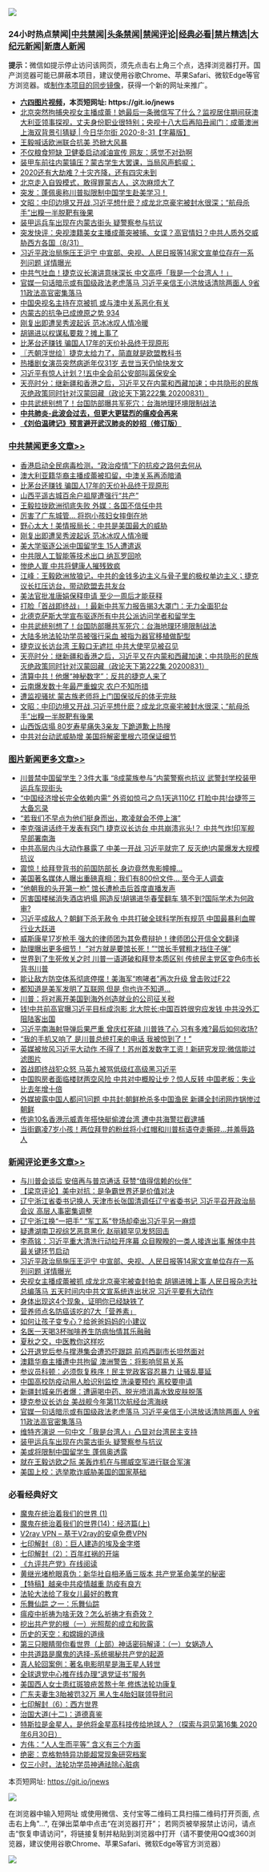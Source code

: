 ![](https://raw.githubusercontent.com/fqnews/bnews/master/64photo/fqnews-qr.jpg)

<div id="tt">
<h3>24小时热点禁闻|<a href="#%E4%B8%AD%E5%85%B1%E7%A6%81%E9%97%BB%E6%9B%B4%E5%A4%9A%E6%96%87%E7%AB%A0">中共禁闻</a>|<a href="#%E5%9B%BE%E7%89%87%E6%96%B0%E9%97%BB%E6%9B%B4%E5%A4%9A%E6%96%87%E7%AB%A0">头条禁闻</a>|<a href="#%E6%96%B0%E9%97%BB%E8%AF%84%E8%AE%BA%E6%9B%B4%E5%A4%9A%E6%96%87%E7%AB%A0">禁闻评论|<a href="#%E5%BF%85%E7%9C%8B%E7%BB%8F%E5%85%B8%E5%A5%BD%E6%96%87">经典必看|<a href="/video.md#%E7%A6%81%E7%89%87%E7%B2%BE%E9%80%89">禁片精选</a>|<a href="https://github.com/fqnews/djy/blob/master/gb/nf1351518.md#1">大纪元新闻</a>|<a href="https://github.com/fqnews/ntdtv/blob/master/gb/prog204.md#1">新唐人新闻</a></h3>
<div><b>提示：</b>微信如提示停止访问该网页，须先点击右上角三个点，选择浏览器打开。国产浏览器可能已屏蔽本项目，建议使用谷歌Chrome、苹果Safari、微软Edge等官方浏览器。或<a href="https://github.com/fqnews/bnews/blob/master/%E5%88%B6%E4%BD%9Cgit%E7%A6%81%E9%97%BB%E9%95%9C%E5%83%8F.md">制作本项目的同步镜像</a>，获得一个新的网址来推广。</div>
<ul>
<li><b><a href="http://d1.bdrive.tk/64.mp4" target="_blank">六四图片视频</a>，本页短网址: https://git.io/jnews</b></li>
<li><a href="/bannedvideo/20200901/1388904.md">北京突然拘捕央视女主播成蕾！她最后一条微信写了什么？监视居住期间获澳大利亚领事探视，丈夫身份职业很特别；央视十八大后再陷丑闻门：成蕾澳洲上海双背景引猜疑 | 今日华尔街 2020-8-31【字幕版】</a></li>
<li><a href="/ssgc/20200901/1389000.md">王毅喊话欧洲联合抗美 恐掀大风暴</a></li>
<li><a href="/cnnews/20200901/1389092.md">不仅粮食短缺 卫健委启动减油宣传 网友：感觉不对劲啊</a></li>
<li><a href="/taiwannews/20200901/1389235.md">装甲车前往内蒙镇压？蒙古学生大罢课，当局风声鹤唳；</a></li>
<li><a href="/comments/20200901/1388961.md">2020还有大劫难？十灾齐降，还有四灾未到</a></li>
<li><a href="/bannedvideo/20200901/1389196.md">北京走入自毁模式，敢得罪蒙古人，这次麻烦大了</a></li>
<li><a href="/cnnews/20200901/1388931.md">突发：蓬佩奥称川普拟限制中国学生赴美学习！</a></li>
<li><a href="/cbnews/20200901/1389040.md">文昭：中印边境又开战,习近平想什麽？成龙北京豪宅被封水很深；“航母杀手”出糗一半脱靶有後果</a></li>
<li><a href="/comments/20200901/1389128.md">装甲运兵车出现在内蒙古街头 疑警察参与抗议</a></li>
<li><a href="/bannedvideo/20200901/1388957.md">突发快评：央视澳籍美女主播成蕾突被捕、女谍？高官情妇？中共人质外交威胁西方各国（8/31）</a></li>
<li><a href="/comments/20200901/1389319.md">习近平政治局施压王沪宁 中宣部、央视、人民日报等14家文宣单位存在一系列问题 详情曝光</a></li>
<li><a href="/cnnews/hknews/20200901/1389175.md">中共气吐血！捷克议长演讲意味深长 中文高呼「我是一个台湾人！」</a></li>
<li><a href="/comments/20200901/1389193.md">官媒一句话暗示或有国级政法老虎落马 习近平亲信王小洪放话清除两面人 9省11政法高官密集落马</a></li>
<li><a href="/headline/20200901/1388896.md">中国央视名主持在京被抓 或与澳中关系恶化有关</a></li>
<li><a href="/bannedvideo/20200901/1388902.md">内蒙古的抗争已成燎原之势 934</a></li>
<li><a href="/cbnews/20200901/1389254.md">刚复出即遭吴秀波起诉 范冰冰叹人情冷暖</a></li>
<li><a href="/cnnews/20200901/1389052.md">胡锡进以权谋私要栽？摊上事了</a></li>
<li><a href="/cbnews/20200901/1389287.md">比茅台还赚钱 骗国人17年的天价补品终于现原形</a></li>
<li><a href="/ssgc/20200901/1388972.md">〖兲朝浮世绘〗捷克太给力了，简直就是欧盟教科书</a></li>
<li><a href="/yule/20200901/1389016.md">热播剧女演员突然病逝年仅31岁 去世当天仍愉快发文</a></li>
<li><a href="/comments/20200901/1389068.md">习近平有惊人计划？!五中全会前公安部叫嚣保安全</a></li>
<li><a href="/cbnews/20200901/1389098.md">天亮时分：继新疆和香港之后，习近平又在内蒙和西藏加速；中共隐形的民族灭绝政策同时针对汉蒙回藏（政论天下第222集 20200831）</a></li>
<li><a href="/cbnews/20200901/1389154.md">中共武统别想了！台国防部曝共军死穴：台海地理环境限制战法</a></li>
<li><b><a href="/comments/20200211/1275071.md" target="_blank">中共肺炎-此波会过去，但更大更猛烈的瘟疫会再来</a></b></li>
<li><b><a href="/comments/20200207/1272816.md" target="_blank">《刘伯温碑记》预言避开武汉肺炎的妙招（修订版）</a></b></li>
</ul>
</div>

<div class="catlist">
<h3><a href="/cbnews/" target="_blank">中共禁闻</a><span><a href="/cbnews/" target="_blank" rel="nofollow">更多文章>></a></span></h3>
<ul>
<li><a href="/cbnews/20200901/1389387.md" target="_blank">香港启动全民病毒检测，“政治疫情”下的抗疫之路何去何从</a></li>
<li><a href="/cbnews/20200901/1389363.md" target="_blank">澳大利亚籍华裔主播成蕾被扣留，中澳关系再添暗涌</a></li>
<li><a href="/cbnews/20200901/1389287.md" target="_blank">比茅台还赚钱 骗国人17年的天价补品终于现原形</a></li>
<li><a href="/cbnews/20200901/1389286.md" target="_blank">山西平遥古城百余户祖屋遭强行“共产”</a></li>
<li><a href="/cbnews/20200901/1389264.md" target="_blank">王毅拉拢欧洲彻底失败 外媒：各国不信任中共</a></li>
<li><a href="/cbnews/20200901/1389263.md" target="_blank">厉害了广东城管… 将抱小孩妇女摔倒在地</a></li>
<li><a href="/cbnews/20200901/1389255.md" target="_blank">野心太大！美情报局长：中共是美国最大的威胁</a></li>
<li><a href="/cbnews/20200901/1389254.md" target="_blank">刚复出即遭吴秀波起诉 范冰冰叹人情冷暖</a></li>
<li><a href="/cbnews/20200901/1389212.md" target="_blank">美大学驱逐公派中国留学生 15人遭遣返</a></li>
<li><a href="/cbnews/20200901/1389195.md" target="_blank">中共限人工智能等技术出口 纳瓦罗回呛</a></li>
<li><a href="/cbnews/20200901/1389188.md" target="_blank">惨绝人寰 中共将健康人摧残致疯</a></li>
<li><a href="/cbnews/20200901/1389185.md" target="_blank">江峰：王毅欧洲放狼记，中共的金钱多边主义与骨子里的极权单边主义；捷克议长扛压访台，带动欧盟去共友台</a></li>
<li><a href="/cbnews/20200901/1389173.md" target="_blank">美法官批准唐娟保释申请 至少一周后才能获释</a></li>
<li><a href="/cbnews/20200901/1389156.md" target="_blank">打脸「首战即终战」！最新中共军力报告揭3大罩门：无力全面犯台</a></li>
<li><a href="/cbnews/20200901/1389155.md" target="_blank">北德克萨斯大学宣布驱逐所有中共公派访问学者和留学生</a></li>
<li><a href="/cbnews/20200901/1389154.md" target="_blank">中共武统别想了！台国防部曝共军死穴：台海地理环境限制战法</a></li>
<li><a href="/cbnews/20200901/1389138.md" target="_blank">大陆多地法轮功学员被强行采血 被指为器官移植做配型</a></li>
<li><a href="/cbnews/20200901/1389113.md" target="_blank">捷克议长访台湾 王毅口无遮拦 中共大使罕见被召见</a></li>
<li><a href="/cbnews/20200901/1389098.md" target="_blank">天亮时分：继新疆和香港之后，习近平又在内蒙和西藏加速；中共隐形的民族灭绝政策同时针对汉蒙回藏（政论天下第222集 20200831）</a></li>
<li><a href="/cbnews/20200901/1389076.md" target="_blank">清算中共！他爆“神秘数字”：反共的捷克人来了</a></li>
<li><a href="/cbnews/20200901/1389075.md" target="_blank">云南爆发数十年最严重蝗灾 农户不知所措</a></li>
<li><a href="/cbnews/20200901/1389074.md" target="_blank">遭监视骚扰 蒙古族老师将上门国保驳斥的体无完肤</a></li>
<li><a href="/cbnews/20200901/1389040.md" target="_blank">文昭：中印边境又开战,习近平想什麽？成龙北京豪宅被封水很深；“航母杀手”出糗一半脱靶有後果</a></li>
<li><a href="/cbnews/20200901/1388941.md" target="_blank">山西饭店塌 80岁寿星痛失3亲友 下跪道歉上热搜</a></li>
<li><a href="/cbnews/20200901/1388930.md" target="_blank">中共对台动武威胁增 美国将解密里根六项保证细节</a></li>

</ul>
</div>
<div class="catlist">
<h3><a href="/topimagenews/" target="_blank">图片新闻</a><span><a href="/topimagenews/" target="_blank" rel="nofollow">更多文章>></a></span></h3>
<ul>
<li><a href="/topimagenews/20200901/1389357.md" target="_blank">川普禁中国留学生？3件大事 “8成蒙族参与”内蒙警察也抗议 武警封学校装甲运兵车现街头</a></li>
<li><a href="/topimagenews/20200901/1389324.md" target="_blank">&#8220;中国经济增长完全依赖内需&#8221; 外资如惊弓之鸟1天逃110亿 打脸中共!台捷签三大备忘录</a></li>
<li><a href="/topimagenews/20200901/1389112.md" target="_blank">“若我们不早点为他们挺身而出，欺凌就会不停上演”</a></li>
<li><a href="/topimagenews/20200831/1388874.md" target="_blank">李克强讲话终于发表有窍门 捷克议长访台 中共崩溃兆头!？ 中共气炸!印军舰早部署南海</a></li>
<li><a href="/topimagenews/20200831/1388860.md" target="_blank">中共高层内斗大动作暴露了 中美一开战 习近平就完了 反灭绝!内蒙爆发大规模抗议</a></li>
<li><a href="/topimagenews/20200831/1388627.md" target="_blank">震惊！给拜登背书的前国防部长 身边竟然鬼影幢幢&#8230;</a></li>
<li><a href="/topimagenews/20200831/1388449.md" target="_blank">美国著名媒体人曝出重磅真相：我们有800份文件… 至今无人调查</a></li>
<li><a href="/topimagenews/20200831/1388426.md" target="_blank">“他朝我的头开第一枪” 馆长遭枪击后首度直播发声</a></li>
<li><a href="/topimagenews/20200831/1388362.md" target="_blank">厉害国楼梯消失酒店坍塌 网造反!胡锡进华春莹翻车 猜不到?国际学术为何政审?</a></li>
<li><a href="/topimagenews/20200831/1388357.md" target="_blank">习近平成敌人？朝鲜下杀无赦令 中共打破全球科学所有规范 中国最暴利血腥行业大跃进</a></li>
<li><a href="/topimagenews/20200830/1388071.md" target="_blank">威斯康星17岁枪手 强大的律师团为其免费辩护！律师团公开信全文翻译</a></li>
<li><a href="/topimagenews/20200830/1388032.md" target="_blank">助理曝出更多细节！ “对方就是要馆长死！”“馆长手臂粗才挡住子弹”</a></li>
<li><a href="/topimagenews/20200829/1387868.md" target="_blank">世界到了生死攸关之时 川普一语道破和拜登本质区别 传统民主党区变色6市长背书川普</a></li>
<li><a href="/topimagenews/20200829/1387710.md" target="_blank">能让敌方防空体系彻底停摆！美海军“咆哮者”再次升级 曾击败过F22</a></li>
<li><a href="/topimagenews/20200829/1387697.md" target="_blank">都知道是美军发明了互联网 但是 你也许不知道…</a></li>
<li><a href="/topimagenews/20200829/1387452.md" target="_blank">川普：将对离开美国到海外创造就业的公司征关税</a></li>
<li><a href="/topimagenews/20200828/1387286.md" target="_blank">钱!中共前高官曝习近平目标成泡影 北大院长:中国百姓很穷应发钱 中共没外汇阻陆客出国</a></li>
<li><a href="/topimagenews/20200828/1387239.md" target="_blank">习近平南海射导弹后果严重 曾庆红死磕 川普铁了心 习有多难?最后如何收场?</a></li>
<li><a href="/topimagenews/20200828/1387154.md" target="_blank">“我的手机又响了 是川普总统打来的电话 我被惊到了！”</a></li>
<li><a href="/topimagenews/20200827/1386825.md" target="_blank">英媒被放风习近平大动作 不得了！苏州首发数字工资！新研究发现:微信能过滤图片</a></li>
<li><a href="/topimagenews/20200827/1386824.md" target="_blank">首战即终战犯众怒 马英九被骂低级红高级黑习近平</a></li>
<li><a href="/topimagenews/20200827/1386771.md" target="_blank">中国购房者面临楼财两空风险 中共对中概股让步？惊人反转 中国老板：失业比去年增十倍</a></li>
<li><a href="/topimagenews/20200827/1386697.md" target="_blank">外媒披露中国人都问1问题 中共封:朝鲜枪杀多中国渔民 新疆全封闭网炸锅惨过朝鲜</a></li>
<li><a href="/topimagenews/20200827/1386650.md" target="_blank">传逾10名香港示威青年搭快艇偷渡台湾 遭中共海警拦截逮捕</a></li>
<li><a href="/topimagenews/20200827/1386649.md" target="_blank">当街霸凌7岁小孩！两位拜登的粉丝将小红帽和川普标语夺走撕碎…并羞辱路人</a></li>

</ul>
</div>
<div class="catlist">
<h3><a href="/comments/" target="_blank">新闻评论</a><span><a href="/comments/" target="_blank" rel="nofollow">更多文章>></a></span></h3>
<ul>
<li><a href="/comments/20200901/1389383.md" target="_blank">与川普会谈后 安倍再与普京通话 获赞“值得信赖的伙伴”</a></li>
<li><a href="/comments/20200901/1389375.md" target="_blank">【梁京评论】美中对抗：是争霸世界还是价值对决</a></li>
<li><a href="/comments/20200901/1389333.md" target="_blank">辽宁浙江省委书记换人 天津市长张国清调任辽宁省委书记 习近平召开政治局会议 高层人事密集调整</a></li>
<li><a href="/comments/20200901/1389332.md" target="_blank">辽宁浙江换“一把手” “军工系”登场却牵出习近平另一麻烦</a></li>
<li><a href="/comments/20200901/1389331.md" target="_blank">疑遭湖南卫视综艺恶意黑化 赵丽颖罕见发怒回击</a></li>
<li><a href="/comments/20200901/1389320.md" target="_blank">李燕铭：习近平重大清洗行动拉开序幕 众目睽睽的一类人接连出事 解体中共最关键环节启动</a></li>
<li><a href="/comments/20200901/1389319.md" target="_blank">习近平政治局施压王沪宁 中宣部、央视、人民日报等14家文宣单位存在一系列问题 详情曝光</a></li>
<li><a href="/comments/20200901/1389283.md" target="_blank">央视女主播成蕾被抓 成龙北京豪宅被查封拍卖 胡锡进摊上事 人民日报杂志社总编落马 五天时间内中共文宣系统连出状况 习近平要有大动作</a></li>
<li><a href="/comments/20200901/1389282.md" target="_blank">身体出现这4个现象，证明你已经缺铁了</a></li>
<li><a href="/comments/20200901/1389281.md" target="_blank">营养师点名防癌该吃的7大「营养素」</a></li>
<li><a href="/comments/20200901/1389280.md" target="_blank">如何让孩子变专心？给爸爸妈妈的小建议</a></li>
<li><a href="/comments/20200901/1389279.md" target="_blank">名医一天喝3杯咖啡养生防病怡情其乐融融</a></li>
<li><a href="/comments/20200901/1389271.md" target="_blank">夏秋之交，中医教你这样吃</a></li>
<li><a href="/comments/20200901/1389257.md" target="_blank">公开退党后参与撑港集会遭恐吓跟踪 前鸡西副市长坦然面对</a></li>
<li><a href="/comments/20200901/1389256.md" target="_blank">澳籍华裔主播遭中共拘留 澳洲警告：将影响贸易关系</a></li>
<li><a href="/comments/20200901/1389246.md" target="_blank">参议员科顿：必须恢复秩序！民主党政客容忍暴力 让骚乱蔓延</a></li>
<li><a href="/comments/20200901/1389238.md" target="_blank">中国高校防疫动用人脸识别监控 洗澡要预约 离校要申请</a></li>
<li><a href="/comments/20200901/1389237.md" target="_blank">新疆封城亲历者爆：遭逼喝中药、脱光喷消毒水致皮肤脱落</a></li>
<li><a href="/comments/20200901/1389236.md" target="_blank">捷克参议长访台 美战舰今年第11次航经台湾海峡</a></li>
<li><a href="/comments/20200901/1389193.md" target="_blank">官媒一句话暗示或有国级政法老虎落马 习近平亲信王小洪放话清除两面人 9省11政法高官密集落马</a></li>
<li><a href="/comments/20200901/1389191.md" target="_blank">维特齐演说 一句中文「我是台湾人」凸显对台湾民主支持</a></li>
<li><a href="/comments/20200901/1389128.md" target="_blank">装甲运兵车出现在内蒙古街头 疑警察参与抗议</a></li>
<li><a href="/comments/20200901/1389097.md" target="_blank">美或将限制中国留学生 蓬佩奥透露</a></li>
<li><a href="/comments/20200901/1389096.md" target="_blank">就在王毅访欧之际 美轰炸机在与挪威空军进行联合军演</a></li>
<li><a href="/comments/20200901/1389089.md" target="_blank">美国上校：选举欺诈威胁美国的国家基础</a></li>

</ul>
</div>

<div class="catlist">
<h3>必看经典好文</h3>
<ul>
<li><a href="/topimagenews/20180519/944624.md" target="_blank">魔鬼在统治着我们的世界 (1)</a></li>
<li><a href="/topimagenews/20180605/953415.md" target="_blank">魔鬼在统治着我们的世界(14)：经济篇(上)</a></li>
<li><a href="/comments/20200112/1257608.md" target="_blank">V2ray VPN &#8211; 基于V2ray的安卓免费VPN</a></li>
<li><a href="/comments/20200822/1383925.md" target="_blank">七印解封（8）：巨人建造的埃及金字塔</a></li>
<li><a href="/comments/20200816/1381045.md" target="_blank">七印解封（2）：百年红祸的开端</a></li>
<li><a href="/bookonline/20131116/201057.md" target="_blank">《九评共产党》在线阅读</a></li>
<li><a href="/lifebaike/20180921/1001174.md" target="_blank">黄继光堵枪眼真伪：新华社自相矛盾三版本 共产党革命美学的秘密</a></li>
<li><a href="/comments/20200424/1318689.md" target="_blank">【特稿】越亲中共疫情越重 防疫有良方</a></li>
<li><a href="/cbnews/20200516/1329218.md" target="_blank">法轮大法给了我女儿最好的教育</a></li>
<li><a href="/tculture/20170710/789533.md" target="_blank">乐舞仙踪 之一：乐舞仙踪</a></li>
<li><a href="/comments/20200502/1322275.md" target="_blank">瘟疫中祈祷为啥无效？怎么祈祷才有奇效？</a></li>
<li><a href="/comments/20200629/1352460.md" target="_blank">挖出共产党的根（一）光照帮的成立和败露</a></li>
<li><a href="/cbnews/20190219/1083302.md" target="_blank">历史的天空：和嫦娥的道缘</a></li>
<li><a href="/comments/20200426/1319648.md" target="_blank">第三只眼睛带你看世界（上部）神话密码解译：（一）女娲造人</a></li>
<li><a href="/comments/20181209/1044543.md" target="_blank">中共道路是魔鬼的选择-系统揭秘共产党的起源</a></li>
<li><a href="/comments/20200523/1332915.md" target="_blank">真人轮回案例：著名电影明星是海王星人转世</a></li>
<li><a href="/cbnews/20200819/1382346.md" target="_blank">全球退党中心推在线办理“退党证书”服务</a></li>
<li><a href="/comments/20190126/1070164.md" target="_blank">美国西人女士患红斑狼疮苦熬十年 修炼法轮功康复</a></li>
<li><a href="/cbnews/20200611/1343037.md" target="_blank">广东夫妻生3胎被罚32万 黑人生4胎妇联领导慰问</a></li>
<li><a href="/comments/20200819/1382591.md" target="_blank">七印解封（6）：西方世界</a></li>
<li><a href="/cbnews/20180318/916241.md" target="_blank">治国大道(十二)：道德真鉴</a></li>
<li><a href="/comments/20200712/1359460.md" target="_blank">特斯拉是金星人，是他将金星高科技传给地球人？（探索与洞见第16集 2020年6月30日）</a></li>
<li><a href="/comments/20200720/1363377.md" target="_blank">方伟：“人人生而平等” 含义有三个方面</a></li>
<li><a href="/comments/20200705/783265.md" target="_blank">绝密：克格勃特异功能超常现象研究档案</a></li>
<li><a href="/health/20170626/780270.md" target="_blank">仅三小时，法轮功学员神通祛除心脏病</a></li>

</ul>
</div>

本页短网址: https://git.io/jnews

![](https://raw.githubusercontent.com/fqnews/bnews/master/64photo/fqnews-qr.jpg)

在浏览器中输入短网址 或使用微信、支付宝等二维码工具扫描二维码打开页面, 点击右上角"...", 在弹出菜单中点击“在浏览器打开”； 若网页被举报禁止访问，请点击“恢复申请访问”，将链接复制并粘贴到浏览器中打开（请不要使用QQ或360浏览器，建议使用谷歌Chrome、苹果Safari、微软Edge等官方浏览器）

![](https://raw.githubusercontent.com/fqnews/bnews/master/64photo/wx.jpg)
